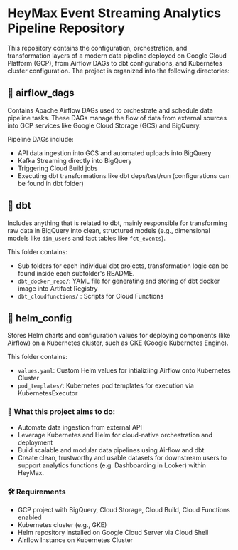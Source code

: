 # HeyMax Event Streaming Analytics Pipeline Repository

This repository contains the configuration, orchestration, and transformation layers of a modern data pipeline deployed on Google Cloud Platform (GCP), from Airflow DAGs to dbt configurations, and Kubernetes cluster configuration. The project is organized into the following directories:

## 📂 airflow_dags
Contains Apache Airflow DAGs used to orchestrate and schedule data pipeline tasks. These DAGs manage the flow of data from external sources into GCP services like Google Cloud Storage (GCS) and BigQuery.

Pipeline DAGs include:
- API data ingestion into GCS and automated uploads into BigQuery
- Kafka Streaming directly into BigQuery
- Triggering Cloud Build jobs
- Executing dbt transformations like dbt deps/test/run (configurations can be found in dbt folder)

## 📂 dbt
Includes anything that is related to dbt, mainly responsible for transforming raw data in BigQuery into clean, structured models (e.g., dimensional models like `dim_users` and fact tables like `fct_events`).

This folder contains:
- Sub folders for each individual dbt projects, transformation logic can be found inside each subfolder's README.
- `dbt_docker_repo/`: YAML file for generating and storing of dbt docker image into Artifact Registry
- `dbt_cloudfunctions/` : Scripts for Cloud Functions

## 📂 helm_config
Stores Helm charts and configuration values for deploying components (like Airflow) on a Kubernetes cluster, such as GKE (Google Kubernetes Engine).

This folder contains:
- `values.yaml`: Custom Helm values for intializiing Airflow onto Kubernetes Cluster
- `pod_templates/`: Kubernetes pod templates for execution via KubernetesExecutor

### 🚀 What this project aims to do:
- Automate data ingestion from external API
- Leverage Kubernetes and Helm for cloud-native orchestration and deployment
- Build scalable and modular data pipelines using Airflow and dbt
- Create clean, trustworthy and usable datasets for downstream users to support analytics functions (e.g. Dashboarding in Looker) within HeyMax.

### 🛠 Requirements
- GCP project with BigQuery, Cloud Storage, Cloud Build, Cloud Functions enabled
- Kubernetes cluster (e.g., GKE)
- Helm repository installed on Google Cloud Server via Cloud Shell
- Airflow Instance on Kubernetes Cluster

